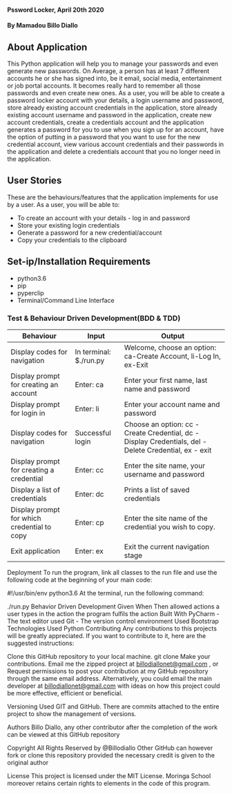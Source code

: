 
#### Pssword Locker, April 20th 2020
#### By **Mamadou Billo Diallo**
## About Application
This Python application will help you to manage your passwords and even generate new passwords. On Average, a person has at least 7 different accounts he or she has signed into, be it email, social media, entertainment or job portal accounts. It becomes really hard to remember all those passwords and even create new ones. As a user, you will be able to create a password locker account with your details, a login username and password, store already existing account credentials in the application, store already existing account username and password in the application, create new account credentials, create a credentials account and the application generates a password for you to use when you sign up for an account, have the option of putting in a password that you want to use for the new credential account, view various account credentials and their passwords in the application and delete a credentials account that you no longer need in the application.

## User Stories
These are the behaviours/features that the application implements for use by a user.
As a user, you will be able to:
- To create an account with your details - log in and password
- Store your existing login credentials
- Generate a password for a new credential/account
- Copy your credentials to the clipboard

## Set-ip/Installation Requirements
- python3.6
- pip
- pyperclip
- Terminal/Command Line Interface

### Test & Behaviour Driven Development(BDD & TDD)

| Behaviour                                   | Input                              | Output                                                                                                |
|---------------------------------------------|------------------------------------|-------------------------------------------------------------------------------------------------------|
| Display codes for navigation                | In terminal: $./run.py | Welcome, choose an option: ca-Create Account, li-Log In, ex-Exit                                      |
| Display prompt for creating an account      | Enter: ca                          | Enter your first name, last name and password                                                         |
| Display prompt for login in                 | Enter: li                          | Enter your account name and password                                                                  |
| Display codes for navigation                | Successful login                   | Choose an option: cc - Create Credential, dc - Display Credentials, del - Delete Credential, ex - exit |
| Display prompt for creating a credential    | Enter: cc                          | Enter the site name, your username and password                                                       |
| Display a list of credentials               | Enter: dc                          | Prints a list of saved credentials                                                                    |
| Display prompt for which credential to copy | Enter: cp                        | Enter the site name of the credential you wish to copy.                                               |
| Exit application                            | Enter: ex                          | Exit the current navigation stage                                                                     |


Deployment
To run the program, link all classes to the run file and use the following code at the beginning of your main code:

#!/usr/bin/env python3.6
At the terminal, run the following command:

./run.py
Behavior Driven Development
Given	When	Then
allowed actions	a user types in the action	the program fulfils the action
Built With
PyCharm - The text editor used
Git - The version control environment Used
Bootstrap
Technologies Used
Python
Contributing
Any contributions to this projects will be greatly appreciated. If you want to contribute to it, here are the suggested instructions:

Clone this GitHub repository to your local machine.
git clone 
Make your contributions.
Email me the zipped project at billodiallonet@gmail.com , or
Request permissions to post your contribution at my GitHub repository through the same email address.
Alternatively, you could email the main developer at billodiallonet@gmail.com with ideas on how this project could be more effective, efficient or beneficial.

Versioning
Used GIT and GitHub. There are commits attached to the entire project to show the management of versions.

Authors
Billo Diallo, any other contributor after the completion of the work can be viewed at this GitHub repository

Copyright
All Rights Reserved by @Billodiallo Other GitHub can however fork or clone this repository provided the necessary credit is given to the original author

License
This project is licensed under the MIT License. Moringa School moreover retains certain rights to elements in the code of this program.
